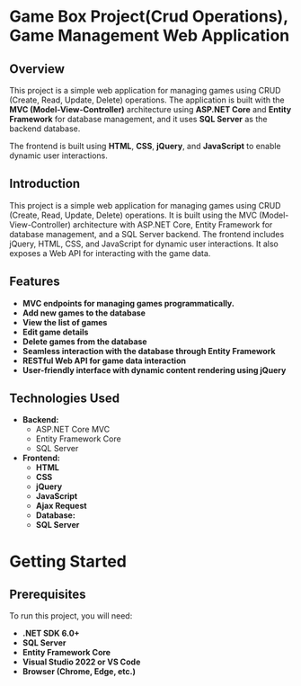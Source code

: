 # Game Box Project(Crud Operations), Game Management Web Application

## Overview
This project is a simple web application for managing games using CRUD (Create, Read, Update, Delete) operations. The application is built with the **MVC (Model-View-Controller)** architecture using **ASP.NET Core** and **Entity Framework** for database management, and it uses **SQL Server** as the backend database.

The frontend is built using **HTML**, **CSS**, **jQuery**, and **JavaScript** to enable dynamic user interactions.

## Introduction
This project is a simple web application for managing games using CRUD (Create, Read, Update, Delete) operations. It is built using the MVC (Model-View-Controller) architecture with ASP.NET Core, Entity Framework for database management, and a SQL Server backend. The frontend includes jQuery, HTML, CSS, and JavaScript for dynamic user interactions. It also exposes a Web API for interacting with the game data.

## Features
- **MVC endpoints for managing games programmatically.**
- **Add new games to the database**
- **View the list of games**
- **Edit game details**
- **Delete games from the database**
- **Seamless interaction with the database through **Entity Framework****
- **RESTful **Web API** for game data interaction**
- **User-friendly interface with dynamic content rendering using **jQuery****

## Technologies Used
- **Backend:**
  - ASP.NET Core MVC
  - Entity Framework Core
  - SQL Server
- **Frontend:**
  - **HTML**
  - **CSS**
  - **jQuery**
  - **JavaScript**
  - **Ajax Request**
  - **Database:**
  - **SQL Server**


# Getting Started

## Prerequisites
To run this project, you will need:

- **.NET SDK 6.0+**
- **SQL Server**
- **Entity Framework Core**
- **Visual Studio 2022 or VS Code**
- **Browser (Chrome, Edge, etc.)**
